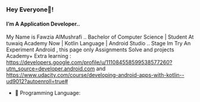 ###  Hey Everyone👋! 
#### I’m A Application Developer.. 
My Name is Fawzia AlMushrafi ..
Bachelor of Computer Science | Student At tuwaiq Academy Now | Kotlin Language | Android Studio .. Stage Im Try An Experiment Android , this page only Assignments Solve and projects Academy+ 
 Extra learning  : 
https://developers.google.com/profile/u/111084558599538577260?utm_source=developer.android.com
and
https://www.udacity.com/course/developing-android-apps-with-kotlin--ud9012?autoenroll=true#

- 🔭 Programming Language: 

